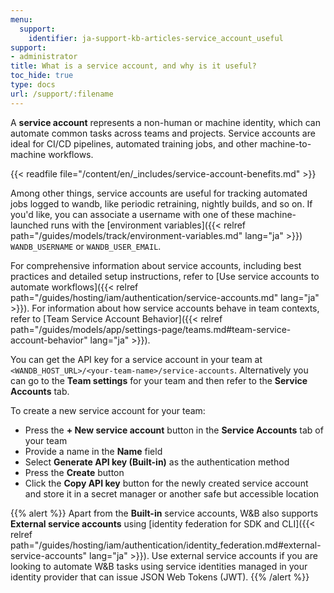 ```yaml
---
menu:
  support:
    identifier: ja-support-kb-articles-service_account_useful
support:
- administrator
title: What is a service account, and why is it useful?
toc_hide: true
type: docs
url: /support/:filename
---
```


A **service account** represents a non-human or machine identity, which can automate common tasks across teams and projects. Service accounts are ideal for CI/CD pipelines, automated training jobs, and other machine-to-machine workflows.

{{< readfile file="/content/en/_includes/service-account-benefits.md" >}}

Among other things, service accounts are useful for tracking automated jobs logged to wandb, like periodic retraining, nightly builds, and so on. If you'd like, you can associate a username with one of these machine-launched runs with the [environment variables]({{< relref path="/guides/models/track/environment-variables.md" lang="ja" >}}) `WANDB_USERNAME` or `WANDB_USER_EMAIL`.

For comprehensive information about service accounts, including best practices and detailed setup instructions, refer to [Use service accounts to automate workflows]({{< relref path="/guides/hosting/iam/authentication/service-accounts.md" lang="ja" >}}). For information about how service accounts behave in team contexts, refer to [Team Service Account Behavior]({{< relref path="/guides/models/app/settings-page/teams.md#team-service-account-behavior" lang="ja" >}}).

You can get the API key for a service account in your team at `<WANDB_HOST_URL>/<your-team-name>/service-accounts`. Alternatively you can go to the **Team settings** for your team and then refer to the **Service Accounts** tab. 

To create a new service account for your team:
* Press the **+ New service account** button in the **Service Accounts** tab of your team
* Provide a name in the **Name** field
* Select **Generate API key (Built-in)** as the authentication method
* Press the **Create** button
* Click the **Copy API key** button for the newly created service account and store it in a secret manager or another safe but accessible location

{{% alert %}}
Apart from the **Built-in** service accounts, W&B also supports **External service accounts** using [identity federation for SDK and CLI]({{< relref path="/guides/hosting/iam/authentication/identity_federation.md#external-service-accounts" lang="ja" >}}). Use external service accounts if you are looking to automate W&B tasks using service identities managed in your identity provider that can issue JSON Web Tokens (JWT).
{{% /alert %}}